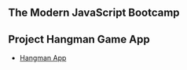 ## The Modern JavaScript Bootcamp

## Project Hangman Game App

* [Hangman App](http://fetian-hangman.surge.sh/)
